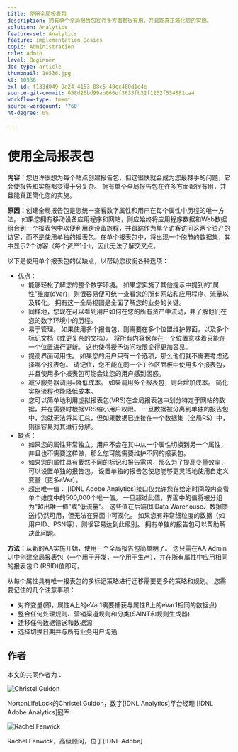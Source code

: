 ```yaml
---
title: 使用全局报表包
description: 拥有单个全局报告包在许多方面都很有用，并且能真正简化您的实施。
solution: Analytics
feature-set: Analytics
feature: Implementation Basics
topic: Administration
role: Admin
level: Beginner
doc-type: article
thumbnail: 10536.jpg
kt: 10536
exl-id: f133d049-9a24-4153-88c5-40ec480d1e4e
source-git-commit: 058d26bd99ab060df3633fb32f1232f534881ca4
workflow-type: tm+mt
source-wordcount: '760'
ht-degree: 0%

---
```


# 使用全局报表包

**内容：**&#x200B;您也许很想为每个站点创建报告包，但这很快就会成为您最棘手的问题，它会使报告和实施都变得十分复杂。 拥有单个全局报告包在许多方面都很有用，并且能真正简化您的实施。

**原因：**&#x200B;创建全局报告包是您统一查看数字属性和用户在每个属性中历程的唯一方法。 如果您拥有移动设备应用程序和网站，则应始终将应用程序数据和Web数据组合到一个报表包中以便利用跨设备旅程，并跟踪作为单个访客访问这两个资产的访客，而不是使用单独的报表包。在单个报表包中，将出现一个脱节的数据集，其中显示2个访客（每个资产1个），因此无法了解交叉点。

以下是使用单个报表包的优缺点，以帮助您权衡各种选项：

* 优点：
   * 能够轻松了解您的整个数字环境。 如果您实施了其他提示中提到的“属性”维度(eVar)，则很容易便可统一查看您的所有网站和应用程序、流量以及转化。 拥有这一全局视图是全面了解您的业务的关键。
   * 同样地，您现在可以看到用户如何在您的所有资产中流动，并了解他们在您的数字环境中的历程。
   * 易于管理。 如果使用多个报告包，则需要在多个位置维护界面，以及多个标记文档（或更复杂的文档）。 将所有内容保存在一个位置意味着只能在一个位置进行更新。 这也使得授予访问权限变得更加容易。
   * 提高界面可用性。 如果您的用户只有一个选项，那么他们就不需要考虑选择哪个报表包。 请记住，您不能在同一个工作区面板中使用多个报表包，并且使用多个报表包可能会让您的用户感到困惑。
   * 减少服务器调用=降低成本。 如果调用多个报表包，则会增加成本。 简化实施流程也能降低成本。
   * 您可以简单地利用虚拟报表包(VRS)在全局报表包中划分特定于网站的数据，并在需要时根据VRS缩小用户权限。 一旦数据被分离到单独的报告包中，您就无法将其汇总，但如果数据已连接在一个数据集（全局RS）中，则很容易对其进行分解。
* 缺点：
   * 如果您的属性非常独立，用户不会在其中从一个属性切换到另一个属性，并且也不需要这样做，那么您可能需要维护不同的报表包。
   * 如果您的属性具有截然不同的标记和报告需求，那么为了提高变量效率，可以设置单独的报告包。 设置单独的报告包使您能够更灵活地使用自定义变量（更多eVar）。
   * 超出唯一值： [!DNL Adobe Analytics]接口仅允许您在给定时间段内查看单个维度中的500,000个唯一值。 一旦超过此值，界面中的值将被分组为“超出唯一值”或“低流量”。 这些值在后端(即Data Warehouse、数据馈送)仍然可用，但无法在界面中可视化。 如果您有非常细粒度的数据（如用户ID、PSN等），则很容易达到此级别。 拥有单独的报告包可以帮助解决此问题。

**方法：**&#x200B;从新的AA实施开始，使用一个全局报告包简单明了。 您只需在AA Admin UI中创建全局报表包（一个用于开发，一个用于生产），并在所有属性中应用相同的报表包ID (RSID)值即可。

从每个属性具有唯一报表包的多标记策略进行迁移需要更多的策略和规划。 您需要记住的几个注意事项：

* 对齐变量(即，属性A上的eVar1需要捕获与属性B上的eVar1相同的数据点)
* 整合任何处理规则、营销渠道规则和分类(SAINT和规则生成器)
* 迁移任何数据馈送和数据源
* 选择切换日期并与所有业务用户沟通

## 作者

本文的共同作者为：

![Christel Guidon](assets/Christel-Headshot-150.png)

NortonLifeLock的Christel Guidon，数字[!DNL Analytics]平台经理
[!DNL Adobe Analytics]冠军

![Rachel Fenwick](assets/Rachel-Fenwick-150.png)

Rachel Fenwick，高级顾问，位于[!DNL Adobe]
